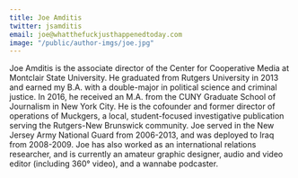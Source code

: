 ```yaml
---
title: Joe Amditis
twitter: jsamditis
email: joe@whatthefuckjusthappenedtoday.com
image: "/public/author-imgs/joe.jpg"
---
```


Joe Amditis is the associate director of the Center for Cooperative Media at Montclair State University. He graduated from Rutgers University in 2013 and earned my B.A. with a double-major in political science and criminal justice. In 2016, he received an M.A. from the CUNY Graduate School of Journalism in New York City. He is the cofounder and former director of operations of Muckgers, a local, student-focused investigative publication serving the Rutgers-New Brunswick community. Joe served in the New Jersey Army National Guard from 2006-2013, and was deployed to Iraq from 2008-2009. Joe has also worked as an international relations researcher, and is currently an amateur graphic designer, audio and video editor (including 360° video), and a wannabe podcaster.
